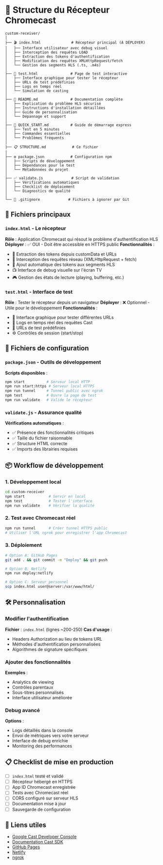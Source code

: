 # 📁 Structure du Récepteur Chromecast

```
custom-receiver/
│
├── 🎬 index.html              # Récepteur principal (À DÉPLOYER)
│   ├── Interface utilisateur avec debug visuel
│   ├── Interception des requêtes LOAD
│   ├── Extraction des tokens d'authentification
│   ├── Modification des requêtes XMLHttpRequest/fetch
│   └── Gestion des segments HLS (.ts, .m4s)
│
├── 🧪 test.html               # Page de test interactive
│   ├── Interface graphique pour tester le récepteur
│   ├── URLs de test prédéfinies
│   ├── Logs en temps réel
│   └── Simulation de casting
│
├── 📖 README.md               # Documentation complète
│   ├── Explication du problème HLS sécurisé
│   ├── Instructions d'installation détaillées
│   ├── Guide de personnalisation
│   └── Dépannage et support
│
├── 🚀 QUICK_START.md          # Guide de démarrage express
│   ├── Test en 5 minutes
│   ├── Commandes essentielles
│   └── Problèmes fréquents
│
├── 📋 STRUCTURE.md            # Ce fichier
│
├── ⚙️ package.json            # Configuration npm
│   ├── Scripts de développement
│   ├── Dépendances pour le test
│   └── Métadonnées du projet
│
├── ✅ validate.js             # Script de validation
│   ├── Vérifications automatiques
│   ├── Checklist de déploiement
│   └── Diagnostics de qualité
│
└── 🙈 .gitignore             # Fichiers à ignorer par Git
```

## 🎯 Fichiers principaux

### `index.html` - Le récepteur
**Rôle** : Application Chromecast qui résout le problème d'authentification HLS
**Déployer** : ✅ OUI - Doit être accessible en HTTPS public
**Fonctionnalités** :
- 🔑 Extraction des tokens depuis customData et URLs
- 🔧 Interception des requêtes réseau (XMLHttpRequest + fetch)
- 🔗 Ajout automatique des tokens aux segments HLS
- 📺 Interface de debug visuelle sur l'écran TV
- 🎮 Gestion des états de lecture (playing, buffering, etc.)

### `test.html` - Interface de test
**Rôle** : Tester le récepteur depuis un navigateur
**Déployer** : ❌ Optionnel - Utile pour le développement
**Fonctionnalités** :
- 🎯 Interface graphique pour tester différentes URLs
- 📝 Logs en temps réel des requêtes Cast
- 🔗 URLs de test prédéfinies
- ⚙️ Contrôles de session (start/stop)

## 🔧 Fichiers de configuration

### `package.json` - Outils de développement
**Scripts disponibles** :
```bash
npm start          # Serveur local HTTP
npm run start:https # Serveur local HTTPS
npm run tunnel     # Tunnel public avec ngrok
npm test           # Ouvre la page de test
npm run validate   # Valide le récepteur
```

### `validate.js` - Assurance qualité
**Vérifications automatiques** :
- ✅ Présence des fonctionnalités critiques
- ✅ Taille du fichier raisonnable
- ✅ Structure HTML correcte
- ✅ Imports des librairies requises

## 📦 Workflow de développement

### 1. Développement local
```bash
cd custom-receiver
npm start           # Servir en local
npm test            # Tester l'interface
npm run validate    # Vérifier la qualité
```

### 2. Test avec Chromecast réel
```bash
npm run tunnel      # Créer tunnel HTTPS public
# Utiliser l'URL ngrok pour enregistrer l'app Chromecast
```

### 3. Déploiement
```bash
# Option A: GitHub Pages
git add . && git commit -m "Deploy" && git push

# Option B: Netlify
npm run deploy:netlify

# Option C: Serveur personnel
scp index.html user@server:/var/www/html/
```

## 🛠️ Personnalisation

### Modifier l'authentification
**Fichier** : `index.html` (lignes ~200-250)
**Cas d'usage** :
- Headers Authorization au lieu de tokens URL
- Méthodes d'authentification personnalisées
- Algorithmes de signature spécifiques

### Ajouter des fonctionnalités
**Exemples** :
- Analytics de viewing
- Contrôles parentaux
- Sous-titres personnalisés
- Interface utilisateur améliorée

### Debug avancé
**Options** :
- Logs détaillés dans la console
- Envoi de métriques vers votre serveur
- Interface de debug enrichie
- Monitoring des performances

## 📋 Checklist de mise en production

- [ ] `index.html` testé et validé
- [ ] Récepteur hébergé en HTTPS
- [ ] App ID Chromecast enregistrée
- [ ] Tests avec Chromecast réel
- [ ] CORS configuré sur serveur HLS
- [ ] Documentation mise à jour
- [ ] Sauvegarde de configuration

## 🔗 Liens utiles

- [Google Cast Developer Console](https://cast.google.com/publish/)
- [Documentation Cast SDK](https://developers.google.com/cast/)
- [GitHub Pages](https://pages.github.com/)
- [Netlify](https://netlify.com/)
- [ngrok](https://ngrok.com/) 